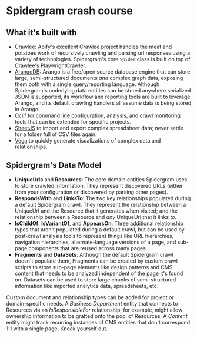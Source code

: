# Spidergram crash course

## What it's built with

- [Crawlee](https://crawlee.dev): Apify's excellent Crawlee project handles the meat and potatoes work of recursively crawling and parsing url responses using a variety of technologies. Spidergram's core `Spider` class is built on top of Crawlee's PlaywrightCrawler.
- [ArangoDB](https://arangodb.org): Arango is a free/open source database engine that can store large, semi-structured documents *and* complex graph data, exposing them both with a single query/reporting language. Although Spidergram's underlying data entities can be stored anywhere serialized JSON is supported, its workflow and reporting tools are built to leverage Arango, and its default crawling handlers all assume data is being stored in Arango.
- [Oclif](https://oclif.org) for command line configuration, analysis, and crawl monitoring tools that can be extended for specific projects.
- [SheetJS](https://sheetjs.com) to import and export complex spreadsheet data; never settle for a folder full of CSV files again.
- [Vega](https://vega.github.io/vega/) to quickly generate visualizations of complex data and relationships.

## Spidergram's Data Model

- **UniqueUrls** and **Resources**: The core domain entities Spidergram uses to store crawled information. They represent discovered URLs (either from your configuration or discovered by parsing other pages).
- **RespondsWith** and **LinksTo**: The two key relationships populated during a default Spidergram crawl. They represent the relationship between a UniqueUrl and the Resource that it generates when visited; and the relationship between a Resource and *any* UniqueUrl that it links *to*.
- **IsChildOf**, **IsVariantOf**, and **AppearsOn**: Three additional relationship types that aren't populated during a default crawl, but can be used by post-crawl analysis tools to represent things like URL hierarchies, navigation hierarchies, alternate-language versions of a page, and sub-page components that are reused across many pages.
- **Fragments** and **DataSets**: Although the default Spidergram crawl doesn't populate them, Fragments can be created by custom crawl scripts to store sub-page elements like design patterns and CMS content that needs to be analyzed independent of the page it's found on. Datasets can be used to store large chunks of semi-structured information like imported analytics data, spreadsheets, etc.

Custom document and relationship types can be added for project or domain-specific needs. A *Business Department* entity that connects to Resources via an *IsResponsibleFor* relationship, for example, might allow ownership information to be grafted onto the pool of Resources. A *Content* entity might track recurring instances of CMS entities that don't correspond 1:1 with a single page. Knock yourself out.
